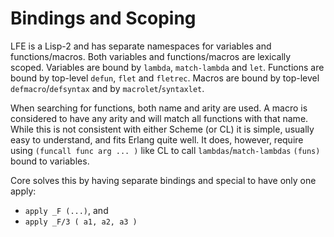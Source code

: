 # Bindings and Scoping

LFE is a Lisp-2 and has separate namespaces for variables and
functions/macros. Both variables and functions/macros are lexically
scoped. Variables are bound by ``lambda``, ``match-lambda`` and ``let``. 
Functions are bound by top-level ``defun``, ``flet`` and ``fletrec``.
Macros are bound by top-level ``defmacro``/``defsyntax`` and by 
``macrolet``/``syntaxlet``.

When searching for functions, both name and arity are used. A macro is
considered to have any arity and will match all functions with that
name. While this is not consistent with either Scheme (or CL) it is
simple, usually easy to understand, and fits Erlang quite well. It
does, however, require using ``(funcall func arg ... )`` like CL to call
``lambdas``/``match-lambdas`` ``(funs)`` bound to variables.

Core solves this by having separate bindings and special to
have only one apply:

* ``apply _F (...)``, and
* ``apply _F/3 ( a1, a2, a3 )``
